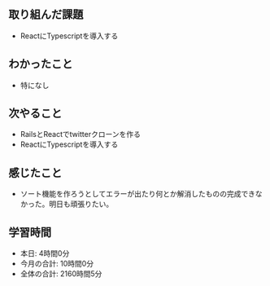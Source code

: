 ## 取り組んだ課題
- ReactにTypescriptを導入する
## わかったこと
- 特になし
## 次やること
- RailsとReactでtwitterクローンを作る
- ReactにTypescriptを導入する
## 感じたこと
- ソート機能を作ろうとしてエラーが出たり何とか解消したものの完成できなかった。明日も頑張りたい。
## 学習時間
- 本日: 4時間0分
- 今月の合計: 10時間0分
- 全体の合計: 2160時間5分
